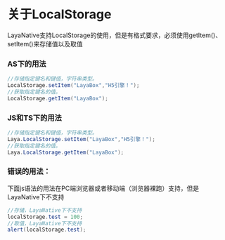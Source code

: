 # 关于LocalStorage

LayaNative支持LocalStorage的使用，但是有格式要求，必须使用getItem()、setItem()来存储值以及取值

### AS下的用法

```java
//存储指定键名和键值，字符串类型。
LocalStorage.setItem("LayaBox","H5引擎！");
//获取指定键名的值。
LocalStorage.getItem("LayaBox");
```



### JS和TS下的用法

```java
//存储指定键名和键值，字符串类型。
Laya.LocalStorage.setItem("LayaBox","H5引擎！");
//获取指定键名的值。
Laya.LocalStorage.getItem("LayaBox");
```



### 错误的用法：

下面js语法的用法在PC端浏览器或者移动端（浏览器裸跑）支持，但是LayaNative下不支持

```java
//存储，LayaNative下不支持
localStorage.test = 100;
//取值，LayaNative下不支持
alert(localStorage.test);
```


